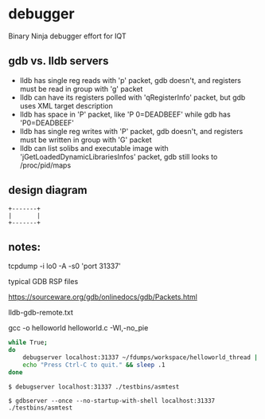 # debugger

Binary Ninja debugger effort for IQT

## gdb vs. lldb servers

- lldb has single reg reads with 'p' packet, gdb doesn't, and registers must be read in group with 'g' packet
- lldb can have its registers polled with 'qRegisterInfo' packet, but gdb uses XML target description
- lldb has space in 'P' packet, like 'P 0=DEADBEEF' while gdb has 'P0=DEADBEEF'
- lldb has single reg writes with 'P' packet, gdb doesn't, and registers must be written in group with 'G' packet
- lldb can list solibs and executable image with 'jGetLoadedDynamicLibrariesInfos' packet, gdb still looks to /proc/pid/maps

## design diagram

```
+-------+
|       |
+-------+
```

## notes:

tcpdump -i lo0 -A -s0 'port 31337'

typical GDB RSP files

https://sourceware.org/gdb/onlinedocs/gdb/Packets.html

lldb-gdb-remote.txt

gcc -o helloworld helloworld.c -Wl,-no_pie

```bash
while True;
do
	debugserver localhost:31337 ~/fdumps/workspace/helloworld_thread || echo "App crashed... restarting..." >&2
	echo "Press Ctrl-C to quit." && sleep .1
done
```

`$ debugserver localhost:31337 ./testbins/asmtest`

`$ gdbserver --once --no-startup-with-shell localhost:31337 ./testbins/asmtest`
